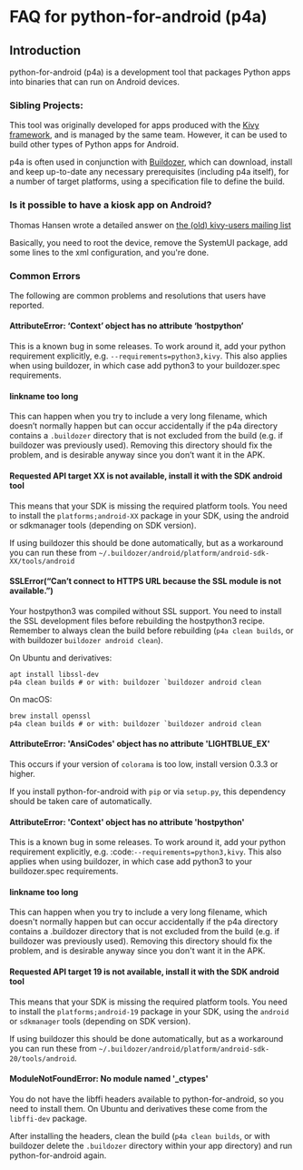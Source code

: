 # FAQ for python-for-android (p4a)

## Introduction

python-for-android (p4a) is a development tool that packages Python apps into
binaries that can run on Android devices.

### Sibling Projects:

This tool was originally developed for apps produced with
the [Kivy framework](https://github.com/Hirayanagi-Kyoga/python-for-androidkivy), and is
managed by the same team. However, it can be used to build other types of Python
apps for Android.

p4a is often used in conjunction
with [Buildozer](https://github.com/Hirayanagi-Kyoga/python-for-androidbuildozer), which can download, install
and keep up-to-date any necessary prerequisites (including p4a itself), for a
number of target platforms, using a specification file to define the build.

### Is it possible to have a kiosk app on Android?

Thomas Hansen wrote a detailed answer
on [the (old) kivy-users mailing list](https://groups.google.com/d/msg/kivy-users/QKoCekAR1c0/yV-85Y_iAwoJ)

Basically, you need to root the device, remove the SystemUI package, add some
lines to the xml configuration, and you're done.

### Common Errors

The following are common problems and resolutions that users have reported.


#### AttributeError: ‘Context’ object has no attribute ‘hostpython’

This is a known bug in some releases. To work around it, add your python
requirement explicitly, e.g. `--requirements=python3,kivy`. This also applies
when using buildozer, in which case add python3 to your buildozer.spec
requirements.

#### linkname too long

This can happen when you try to include a very long filename, which doesn’t
normally happen but can occur accidentally if the p4a directory contains a
`.buildozer` directory that is not excluded from the build (e.g. if buildozer
was previously used). Removing this directory should fix the problem, and is
desirable anyway since you don’t want it in the APK.

#### Requested API target XX is not available, install it with the SDK android tool

This means that your SDK is missing the required platform tools. You need to
install the `platforms;android-XX` package in your SDK, using the android or
sdkmanager tools (depending on SDK version).

If using buildozer this should be done automatically, but as a workaround you
can run these from `~/.buildozer/android/platform/android-sdk-XX/tools/android`

#### SSLError(“Can’t connect to HTTPS URL because the SSL module is not available.”)
Your hostpython3 was compiled without SSL support. You need to install the SSL
development files before rebuilding the hostpython3 recipe. Remember to always
clean the build before rebuilding (`p4a clean builds`, or with buildozer `buildozer
android clean`).

On Ubuntu and derivatives:

    apt install libssl-dev
    p4a clean builds # or with: buildozer `buildozer android clean

On macOS:

    brew install openssl
    p4a clean builds # or with: buildozer `buildozer android clean


#### AttributeError: 'AnsiCodes' object has no attribute 'LIGHTBLUE_EX'

This occurs if your version of `colorama` is too low, install version
0.3.3 or higher.

If you install python-for-android with `pip` or via `setup.py`, this
dependency should be taken care of automatically.

#### AttributeError: 'Context' object has no attribute 'hostpython'

This is a known bug in some releases. To work around it, add your
python requirement explicitly,
e.g. :code:`--requirements=python3,kivy`. This also applies when using
buildozer, in which case add python3 to your buildozer.spec requirements.

#### linkname too long

This can happen when you try to include a very long filename, which
doesn't normally happen but can occur accidentally if the p4a
directory contains a .buildozer directory that is not excluded from
the build (e.g. if buildozer was previously used). Removing this
directory should fix the problem, and is desirable anyway since you
don't want it in the APK.

#### Requested API target 19 is not available, install it with the SDK android tool

This means that your SDK is missing the required platform tools. You
need to install the ``platforms;android-19`` package in your SDK,
using the ``android`` or ``sdkmanager`` tools (depending on SDK
version).

If using buildozer this should be done automatically, but as a
workaround you can run these from
``~/.buildozer/android/platform/android-sdk-20/tools/android``.

#### ModuleNotFoundError: No module named '_ctypes'

You do not have the libffi headers available to python-for-android, so you need to install them. On Ubuntu and derivatives these come from the `libffi-dev` package.

After installing the headers, clean the build (`p4a clean builds`, or with buildozer delete the `.buildozer` directory within your app directory) and run python-for-android again.

